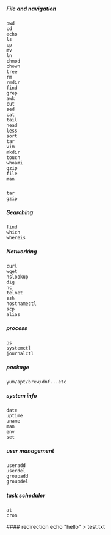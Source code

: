 ##### File and navigation
```
pwd
cd
echo
ls
cp
mv
ln
chmod
chown
tree
rm
rmdir
find
grep 
awk
cut
sed
cat 
tail
head
less
sort
tar
vim
mkdir 
touch
whoami
gzip
file
man
```

#####
```
tar
gzip
```

##### Searching
```
find
which
whereis

```


##### Networking
```
curl
wget
nslookup
dig
nc
telnet
ssh
hostnamectl
scp
alias
```

##### process
```
ps
systemctl
journalctl
```

##### package
```
yum/apt/brew/dnf...etc

```


##### system info
```
date
uptime
uname
man
env
set
```

##### user management
```
useradd
userdel
groupadd
groupdel
```

##### task scheduler
```
at
cron
```



#### redirection
echo "hello" > test.txt 